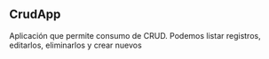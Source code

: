 ## CrudApp

Aplicación que permite consumo de CRUD. Podemos listar registros, editarlos, eliminarlos y crear nuevos